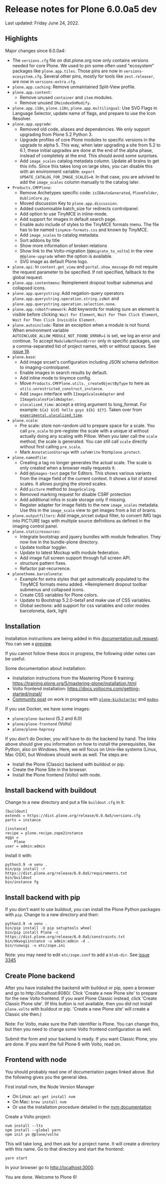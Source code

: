 # Release notes for Plone 6.0.0a5 dev

Last updated: Friday June 24, 2022.

## Highlights

Major changes since 6.0.0a4:

* The `versions.cfg` file on dist.plone.org now only contains versions needed for core Plone.  We used to pin some often used "ecosystem" packages like `plone.app.tiles`.  Those pins are now in `versions-ecosystem.cfg`.  Several other pins, mostly for tools like `zest.releaser`, are now in `versions-extra.cfg`.
* `plone.app.caching`: Remove unmaintained Split-View profile.
* `plone.app.content`:
  * Remove unused `container` and `item` modules.
  * Remove unused `IReindexOnModify`.
* `plone.app.i18n`, `plone.i18n`, `plone.app.multilingual`: Use SVG Flags in Language Selector, update name of flags, and prepare to use the Icon Resolver.
* `plone.app.upgrade`:
  * Removed old code, aliases and dependencies.  We only support upgrading from Plone 5.2 Python 3.
  * Upgrade profiles of core Plone modules to specific versions in the upgrade to alpha 5.  This way, when later upgrading a site from 5.2 to 6.1, these initial upgrades are done at the end of the alpha phase, instead of completely at the end.  This should avoid some surprises.
  * Add ``image_scales`` catalog metadata column.  Update all brains to get this info.  Since this takes long on large sites, you can disable this with an environment variable: ``export UPDATE_CATALOG_FOR_IMAGE_SCALES=0``.  In that case, you are advised to add the ``image_scales`` column manually to the catalog later.
* `Products.CMFPlone`:
  * Remove Archetypes specific code: ``isIDAutoGenerated``, ``PloneFolder``, ``DublinCore.py``.
  * Moved discussion Key to ``plone.app.discussion``.
  * Added customisable batch_size for redirects controlpanel.
  * Add option to use TinyMCE in inline-mode.
  * Add support for images in default search page.
  * Enable auto include of styles to the TinyMCE formats menu. The file has to be named ``tinymce-formats.css`` and known by TinyMCE.
  * Add ``image_scales`` to catalog metadata.
  * Sort addons by title
  * Show more information of broken relations
  * Show link to the Volto-migration (``@@migrate_to_volto``) in the view ``@@plone-upgrade`` when the option is available.
  * SVG image as default Plone logo.
* `plone.api`: In `content.get_view` and `portal.show_message` do not require the request parameter to be specified. If not specified, fallback to the global request.
* `plone.app.contentmenu`: Reimplement dropout toolbar submenus and collapsed icons.
* `plone.app.querystring`: Add negation-query operators ``plone.app.querystring.operation.string.isNot`` and ``plone.app.querystring.operation.selection.none``.
* `plone.app.robotframework`: Add keywords for making sure an element is visible before clicking: ``Wait For Element``, ``Wait For Then Click Element``, ``Wait For Then Click Invisible Element``.
* `plone.autoinclude`: Raise an exception when a module is not found.  When environment variable ``AUTOINCLUDE_ALLOW_MODULE_NOT_FOUND_ERROR=1`` is set, we log an error and continue.  To accept ``ModuleNotFoundError`` only in specific packages, use a comma-separated list of project names, with or without spaces.  See [issue 19](https://github.com/plone/plone.autoinclude/issues/19).
* `plone.base`:
  * Add image srcset's configuration including JSON schema definition to imaging-controlpanel.
  * Enable images in search results by default.
  * Add inline mode to tinymce config.
  * Move `Products.CMFPlone.utils._createObjectByType` to here as `utils.unrestricted_construct_instance`.
  * Add `images` interface with `IImageScalesAdapter` and `IImageScalesFieldAdapter`.
  * `ulocalized_time`: accept a string argument to long_format.
  For example: ``${a} ${d} hello guys ${b} ${Y}``.
  Taken over from [`experimental.ulocalized_time`](https://pypi.org/project/experimental.ulocalized_time/).
* `plone.scale`:
  * Pre scale: store non-random uid to prepare space for a scale.  You call ``pre_scale`` to pre-register the scale with a unique id without actually doing any scaling with Pillow.  When you later call the ``scale`` method, the scale is generated.  You can still call ``scale`` directly without first calling ``pre_scale``.
  * Mark `AnnotationStorage` with `safeWrite` from`plone.protect`.
* `plone.namedfile`:
  * Creating a tag no longer generates the actual scale.  The scale is only created when a browser really requests it.
  * Add ``@@images-test`` page for Editors.  This shows various variants from the image field of the current context.  It shows a list of stored scales.  It allows purging the stored scales.
  * Add `picture` method to `ImageScaling`.
  * Removed marking request for disable CSRF protection
  * Add additional infos in scale storage only if missing.
  * Register adapter for image fields to the new `image_scales` metadata.  Use this in the `image_scale` view to get images from a list of brains.
* `plone.outputfilters`: Add image_srcset output filter, to convert IMG tags into PICTURE tags with multiple source definitions as defined in the imaging control panel.
* `plone.staticresources`:
  * Integrate bootstrap and jquery bundles with module federation. They now live in the bundle-plone directory.
  * Update toolbar toggler.
  * Update to latest Mockup with module federation.
  * Add image full screen support through full screen API.
  * structure pattern fixes.
  * Refactor pat-recurrence.
* `plonetheme.barceloneta`:
  * Example for extra styles that get automatically populated to the TinyMCE formats menu added.
  *Reimplement dropout toolbar submenus and collapsed icons.
  * Create CSS variables for Plone colors.
  * Update to Bootstrap 5.2.0-beta1 and make use of CSS variables.
  * Global sections: add support for css variables and color modes barceloneta, dark, light



## Installation

Installation instructions are being added in this [documentation pull request](https://github.com/plone/documentation/pull/1260).  You can see a [preview](https://deploy-preview-1260--6-dev-docs-plone-org.netlify.app/install/index.html).

If you cannot follow these docs in progress, the following older notes can be useful.

Some documentation about installation:

* Installation instructions from the Mastering Plone 6 training:
https://training.plone.org/5/mastering-plone/installation.html
* Volto frontend installation:
https://docs.voltocms.com/getting-started/install/
* [Community post](https://community.plone.org/t/our-pip-based-development-workflow-for-plone/14562) on work in progress with [`plone-kickstarter`](https://github.com/bluedynamics/plone-kickstarter) and [`mxdev`](https://github.com/bluedynamics/mxdev).

If you use Docker, we have some images:

* `plone/plone-backend` (5.2 and 6.0)
* `plone/plone-frontend` (Volto)
* `plone/plone-haproxy`

If you don't do Docker, you will have to do the backend by hand.
The links above should give you information on how to install the prerequisites, like Python, also on Windows.
Here, we will focus on Unix-like systems (Linux, Mac OSX), but Windows should work as well.
The steps are:

* Install the Plone (Classic) backend with buildout or pip.
* Create the Plone Site in the browser.
* Install the Plone frontend (Volto) with node.

## Install backend with buildout

Change to a new directory and put a file `buildout.cfg` in it:

```
[buildout]
extends = https://dist.plone.org/release/6.0.0a5/versions.cfg
parts = instance

[instance]
recipe = plone.recipe.zope2instance
eggs =
    Plone
user = admin:admin
```

Install it with:

```
python3.9 -m venv .
bin/pip install -r https://dist.plone.org/release/6.0.0a5/requirements.txt
bin/buildout
bin/instance fg
```

## Install backend with pip

If you don't want to use buildout, you can install the Plone Python packages with `pip`.
Change to a new directory and then:

```
python3.9 -m venv .
bin/pip install -U pip setuptools wheel
bin/pip install Plone -c https://dist.plone.org/release/6.0.0a5/constraints.txt
bin/mkwsgiinstance -u admin:admin -d .
bin/runwsgi -v etc/zope.ini
```

Note: you may need to edit `etc/zope.conf` to add a `blob-dir`.
See [issue 3345](https://github.com/plone/Products.CMFPlone/issues/3345#issuecomment-953700024)

## Create Plone backend

After you have installed the backend with buildout or pip, open a browser and go to http://localhost:8080/.
Click 'Create a new Plone site' to prepare for the new Volto frontend.
If you want Plone Classic instead, click 'Create Classic Plone site'.
(If this button is not available, then you did not install `plone.volto` with buildout or pip. 'Create a new Plone site' will create a Classic site then.)

Note: For Volto, make sure the Path identifier is Plone. You can change this, but then you need to change some Volto frontend configuration as well.

Submit the form and your backend is ready.
If you want Classic Plone, you are done.
If you want the full Plone 6 with Volto, read on.

## Frontend with node

You should probably read one of documentation pages linked above.
But the following gives you the general idea.

First install nvm, the Node Version Manager

* On Linux: `apt-get install nvm`
* On Mac: `brew install nvm`
* Or use the installation procedure detailed in the [nvm documentation](https://github.com/nvm-sh/nvm)

Create a Volto project:

```
nvm install --lts
npm install --global yarn
npm init yo @plone/volto
```

This will take long, and then ask for a project name.
It will create a directory with this name.
Go to that directory and start the frontend:

```
yarn start
```

In your browser go to [http://localhost:3000](http://localhost:3000/).

You are done. Welcome to Plone 6!
